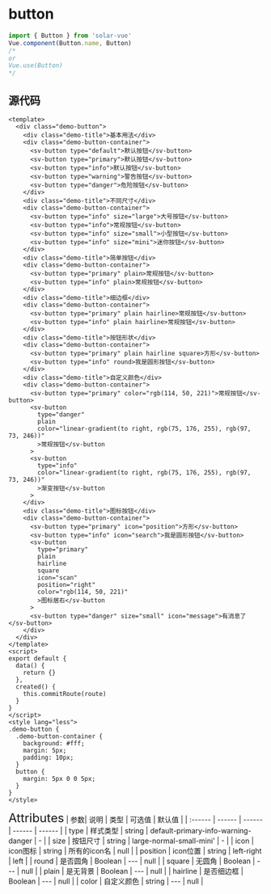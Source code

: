 # button

```javascript
import { Button } from 'solar-vue'
Vue.component(Button.name, Button)
/*
or
Vue.use(Button)
*/
```

## 源代码

```vue
<template>
  <div class="demo-button">
    <div class="demo-title">基本用法</div>
    <div class="demo-button-container">
      <sv-button type="default">默认按钮</sv-button>
      <sv-button type="primary">默认按钮</sv-button>
      <sv-button type="info">默认按钮</sv-button>
      <sv-button type="warning">警告按钮</sv-button>
      <sv-button type="danger">危险按钮</sv-button>
    </div>
    <div class="demo-title">不同尺寸</div>
    <div class="demo-button-container">
      <sv-button type="info" size="large">大号按钮</sv-button>
      <sv-button type="info">常规按钮</sv-button>
      <sv-button type="info" size="small">小型按钮</sv-button>
      <sv-button type="info" size="mini">迷你按钮</sv-button>
    </div>
    <div class="demo-title">简单按钮</div>
    <div class="demo-button-container">
      <sv-button type="primary" plain>常规按钮</sv-button>
      <sv-button type="info" plain>常规按钮</sv-button>
    </div>
    <div class="demo-title">细边框</div>
    <div class="demo-button-container">
      <sv-button type="primary" plain hairline>常规按钮</sv-button>
      <sv-button type="info" plain hairline>常规按钮</sv-button>
    </div>
    <div class="demo-title">按钮形状</div>
    <div class="demo-button-container">
      <sv-button type="primary" plain hairline square>方形</sv-button>
      <sv-button type="info" round>我是圆形按钮</sv-button>
    </div>
    <div class="demo-title">自定义颜色</div>
    <div class="demo-button-container">
      <sv-button type="primary" color="rgb(114, 50, 221)">常规按钮</sv-button>
      <sv-button
        type="danger"
        plain
        color="linear-gradient(to right, rgb(75, 176, 255), rgb(97, 73, 246))"
        >常规按钮</sv-button
      >
      <sv-button
        type="info"
        color="linear-gradient(to right, rgb(75, 176, 255), rgb(97, 73, 246))"
        >渐变按钮</sv-button
      >
    </div>
    <div class="demo-title">图标按钮</div>
    <div class="demo-button-container">
      <sv-button type="primary" icon="position">方形</sv-button>
      <sv-button type="info" icon="search">我是圆形按钮</sv-button>
      <sv-button
        type="primary"
        plain
        hairline
        square
        icon="scan"
        position="right"
        color="rgb(114, 50, 221)"
        >图标居右</sv-button
      >
      <sv-button type="danger" size="small" icon="message">有消息了</sv-button>
    </div>
  </div>
</template>
<script>
export default {
  data() {
    return {}
  },
  created() {
    this.commitRoute(route)
  }
}
</script>
<style lang="less">
.demo-button {
  .demo-button-container {
    background: #fff;
    margin: 5px;
    padding: 10px;
  }
  button {
    margin: 5px 0 0 5px;
  }
}
</style>
```

<ClientOnly>
<font size=5>Attributes</font>
| 参数| 说明 | 类型 | 可选值 | 默认值 |
| :------ | ------ | ------ | ------ | ------ |
| type | 样式类型 | string | default-primary-info-warning-danger | - |
| size | 按钮尺寸 | string | large-normal-small-mini' | - |
| icon | icon图标 | string | 所有的icon名 | null |
| position | icon位置 | string | left-right | left |
| round | 是否圆角 | Boolean | --- | null |
| square | 无圆角 | Boolean | --- | null |
| plain | 是无背景 | Boolean | --- | null |
| hairline | 是否细边框 | Boolean | --- | null |
| color | 自定义颜色 | string | --- | null |
</ClientOnly>
